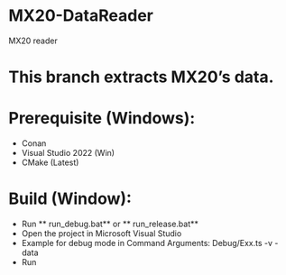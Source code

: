 # MX20-DataReader
MX20 reader

# This branch extracts MX20’s data.

# Prerequisite (Windows):
* Conan
* Visual Studio 2022 (Win)
* CMake (Latest)

# Build (Window):
* Run ** run_debug.bat** or ** run_release.bat**
* Open the project in Microsoft Visual Studio
* Example for debug mode in Command Arguments: Debug/Exx.ts -v -data
* Run
